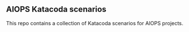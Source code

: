 ## AIOPS Katacoda scenarios 
This repo contains a collection of Katacoda scenarios for AIOPS projects. 